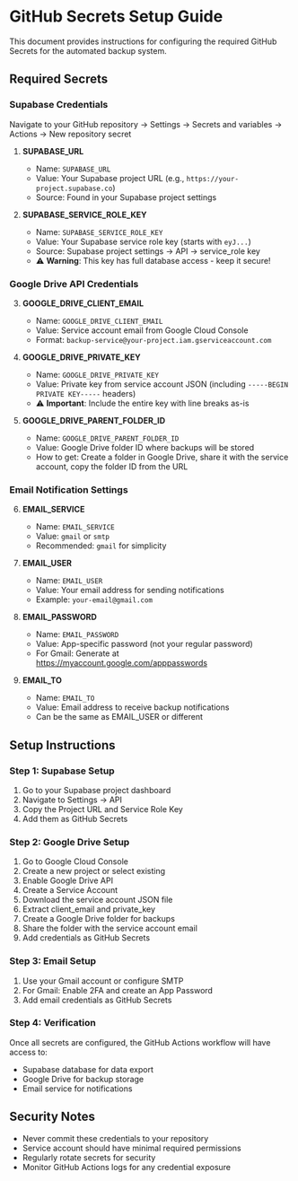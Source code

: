 # GitHub Secrets Setup Guide

This document provides instructions for configuring the required GitHub Secrets for the automated backup system.

## Required Secrets

### Supabase Credentials
Navigate to your GitHub repository → Settings → Secrets and variables → Actions → New repository secret

1. **SUPABASE_URL**
   - Name: `SUPABASE_URL`
   - Value: Your Supabase project URL (e.g., `https://your-project.supabase.co`)
   - Source: Found in your Supabase project settings

2. **SUPABASE_SERVICE_ROLE_KEY**
   - Name: `SUPABASE_SERVICE_ROLE_KEY`
   - Value: Your Supabase service role key (starts with `eyJ...`)
   - Source: Supabase project settings → API → service_role key
   - ⚠️ **Warning**: This key has full database access - keep it secure!

### Google Drive API Credentials
3. **GOOGLE_DRIVE_CLIENT_EMAIL**
   - Name: `GOOGLE_DRIVE_CLIENT_EMAIL`
   - Value: Service account email from Google Cloud Console
   - Format: `backup-service@your-project.iam.gserviceaccount.com`

4. **GOOGLE_DRIVE_PRIVATE_KEY**
   - Name: `GOOGLE_DRIVE_PRIVATE_KEY`
   - Value: Private key from service account JSON (including `-----BEGIN PRIVATE KEY-----` headers)
   - ⚠️ **Important**: Include the entire key with line breaks as-is

5. **GOOGLE_DRIVE_PARENT_FOLDER_ID**
   - Name: `GOOGLE_DRIVE_PARENT_FOLDER_ID`
   - Value: Google Drive folder ID where backups will be stored
   - How to get: Create a folder in Google Drive, share it with the service account, copy the folder ID from the URL

### Email Notification Settings
6. **EMAIL_SERVICE**
   - Name: `EMAIL_SERVICE`
   - Value: `gmail` or `smtp`
   - Recommended: `gmail` for simplicity

7. **EMAIL_USER**
   - Name: `EMAIL_USER`
   - Value: Your email address for sending notifications
   - Example: `your-email@gmail.com`

8. **EMAIL_PASSWORD**
   - Name: `EMAIL_PASSWORD`
   - Value: App-specific password (not your regular password)
   - For Gmail: Generate at https://myaccount.google.com/apppasswords

9. **EMAIL_TO**
   - Name: `EMAIL_TO`
   - Value: Email address to receive backup notifications
   - Can be the same as EMAIL_USER or different

## Setup Instructions

### Step 1: Supabase Setup
1. Go to your Supabase project dashboard
2. Navigate to Settings → API
3. Copy the Project URL and Service Role Key
4. Add them as GitHub Secrets

### Step 2: Google Drive Setup
1. Go to Google Cloud Console
2. Create a new project or select existing
3. Enable Google Drive API
4. Create a Service Account
5. Download the service account JSON file
6. Extract client_email and private_key
7. Create a Google Drive folder for backups
8. Share the folder with the service account email
9. Add credentials as GitHub Secrets

### Step 3: Email Setup
1. Use your Gmail account or configure SMTP
2. For Gmail: Enable 2FA and create an App Password
3. Add email credentials as GitHub Secrets

### Step 4: Verification
Once all secrets are configured, the GitHub Actions workflow will have access to:
- Supabase database for data export
- Google Drive for backup storage
- Email service for notifications

## Security Notes
- Never commit these credentials to your repository
- Service account should have minimal required permissions
- Regularly rotate secrets for security
- Monitor GitHub Actions logs for any credential exposure